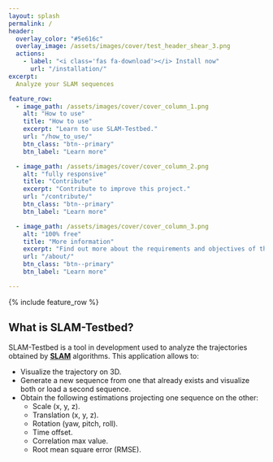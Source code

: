 ```yaml
---
layout: splash
permalink: /
header:
  overlay_color: "#5e616c"
  overlay_image: /assets/images/cover/test_header_shear_3.png
  actions:
    - label: "<i class='fas fa-download'></i> Install now"
      url: "/installation/"
excerpt: 
  Analyze your SLAM sequences

feature_row:
  - image_path: /assets/images/cover/cover_column_1.png
    alt: "How to use"
    title: "How to use"
    excerpt: "Learn to use SLAM-Testbed."
    url: "/how_to_use/"
    btn_class: "btn--primary"
    btn_label: "Learn more"

  - image_path: /assets/images/cover/cover_column_2.png
    alt: "fully responsive"
    title: "Contribute"
    excerpt: "Contribute to improve this project."
    url: "/contribute/"
    btn_class: "btn--primary"
    btn_label: "Learn more"

  - image_path: /assets/images/cover/cover_column_3.png
    alt: "100% free"
    title: "More information"
    excerpt: "Find out more about the requirements and objectives of the project."
    url: "/about/"
    btn_class: "btn--primary"
    btn_label: "Learn more"   

---
```


{% include feature_row %}


## What is SLAM-Testbed?

SLAM-Testbed is a tool in development used to analyze the trajectories obtained by [**SLAM**](https://en.wikipedia.org/wiki/Simultaneous_localization_and_mapping) algorithms. This application allows to:

* Visualize the trajectory on 3D.
* Generate a new sequence from one that already exists and visualize both or load a second sequence.
* Obtain the following estimations projecting one sequence on the other:
  - Scale (x, y, z).
  - Translation (x, y, z).
  - Rotation (yaw, pitch, roll).
  - Time offset.
  - Correlation max value.
  - Root mean square error (RMSE).



